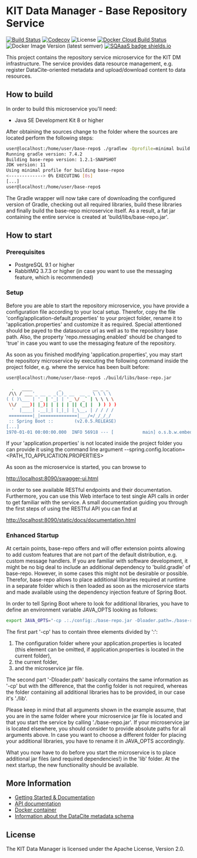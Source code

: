 # KIT Data Manager - Base Repository Service

[![Build Status](https://github.com/kit-data-manager/base-repo/actions/workflows/gradle.yml/badge.svg)](https://github.com/kit-data-manager/base-repo/actions/workflows/gradle.yml)
[![Codecov](https://codecov.io/gh/kit-data-manager/base-repo/branch/master/graph/badge.svg)](https://codecov.io/gh/kit-data-manager/base-repo)
![License](https://img.shields.io/github/license/kit-data-manager/base-repo.svg)
[![Docker Cloud Build Status](https://img.shields.io/docker/cloud/build/kitdm/base-repo)](https://hub.docker.com/r/kitdm/base-repo/tags)
![Docker Image Version (latest semver)](https://img.shields.io/docker/v/kitdm/base-repo)
[![SQAaaS badge shields.io](https://img.shields.io/badge/sqaaas%20software-silver-lightgrey)](https://api.eu.badgr.io/public/assertions/onNKx_lhTn68bPKnMAg-eQ "SQAaaS silver badge achieved")

This project contains the repository service microservice for the KIT DM infrastructure. The service provides
data resource management, e.g. register DataCite-oriented metadata and upload/download content to data resources.

## How to build

In order to build this microservice you'll need:

* Java SE Development Kit 8 or higher

After obtaining the sources change to the folder where the sources are located perform the following steps:

```bash
user@localhost:/home/user/base-repo$ ./gradlew -Dprofile=minimal build
Running gradle version: 7.4.2
Building base-repo version: 1.2.1-SNAPSHOT
JDK version: 11
Using minimal profile for building base-repoo
<-------------> 0% EXECUTING [0s]
[...]
user@localhost:/home/user/base-repo$
```

The Gradle wrapper will now take care of downloading the configured version of Gradle, checking out all required libraries, build these
libraries and finally build the base-repo microservice itself. As a result, a fat jar containing the entire service is created at 'build/libs/base-repo.jar'.

## How to start

### Prerequisites

* PostgreSQL 9.1 or higher
* RabbitMQ 3.7.3 or higher (in case you want to use the messaging feature, which is recommended)

### Setup

Before you are able to start the repository microservice, you have provide a configuration file according to your local setup.
Therefor, copy the file 'config/application-default.properties' to your project folder, rename it to 'application.properties' and customize it as required. Special attentioned should be payed to the datasource url as well as to the repository base path. Also, the property 'repo.messaging.enabled' should be changed to 'true' in case you want to use the messaging feature of the repository.

As soon as you finished modifying 'application.properties', you may start the repository microservice by executing the following command inside the project folder,
e.g. where the service has been built before:

```bash
user@localhost:/home/user/base-repo$ ./build/libs/base-repo.jar

  .   ____          _            __ _ _
 /\\ / ___'_ __ _ _(_)_ __  __ _ \ \ \ \
( ( )\___ | '_ | '_| | '_ \/ _` | \ \ \ \
 \\/  ___)| |_)| | | | | || (_| |  ) ) ) )
  '  |____| .__|_| |_|_| |_\__, | / / / /
 =========|_|==============|___/=/_/_/_/
 :: Spring Boot ::        (v2.0.5.RELEASE)
[...]
1970-01-01 00:00:00.000  INFO 56918 --- [           main] o.s.b.w.embedded.tomcat.TomcatWebServer  : Tomcat started on port(s): 8080 (http) with context path ''

```

If your 'application.properties' is not located inside the project folder you can provide it using the command line argument --spring.config.location=<PATH_TO_APPLICATION.PROPERTIES>

As soon as the microservice is started, you can browse to

<http://localhost:8090/swagger-ui.html>

in order to see available RESTful endpoints and their documentation. Furthermore, you can use this Web interface to test single API calls in order to get familiar with the service. A small documentation guiding you through the first steps of using the RESTful API you can find at

<http://localhost:8090/static/docs/documentation.html>

### Enhanced Startup

At certain points, base-repo offers and will offer extension points allowing to add custom features that are not part of the default distribution, e.g. custom message handlers. If you are familiar with software development, it might be no big deal to include an additional dependency to 'build.gradle' of base-repo. However, in some cases this might not be desirable or possible. Therefor, base-repo allows to place additional libraries required at runtime in a separate folder which is then loaded as soon as the microservice starts and made available using the dependency injection feature of Spring Boot.

In order to tell Spring Boot where to look for additional libraries, you have to define an environment variable JAVA_OPTS looking as follows:

```bash
export JAVA_OPTS="-cp .:./config:./base-repo.jar -Dloader.path=./base-repo.jar,./lib/,."
```

The first part '-cp' has to contain three elements divided by ':':

1. The configuration folder where your application.properties is located (this element can be omitted, if application.properties
is located in the current folder),
2. the current folder,
3. and the microservice jar file.

The second part '-Dloader.path' basically contains the same information as '-cp' but with the difference, that the config folder is not required, whereas the folder
containing all additional libraries has to be provided, in our case it's './lib'.

Please keep in mind that all arguments shown in the example assume, that you are in the same folder where your microservice jar file is located and that you start the service
by calling './base-repo.jar'. If your microservice jar is located elsewhere, you should consider to provide absolute paths for all arguments above.
In case you want to choose a different folder for placing your additional libraries, you have to rename it in JAVA_OPTS accordingly.

What you now have to do before you start the microservice is to place additional jar files (and required dependencies!) in the 'lib' folder. At the next startup, the new
functionality should be available.

## More Information

* [Getting Started & Documentation](https://kit-data-manager.github.io/webpage/base-repo/index.html)
* [API documentation](https://kit-data-manager.github.io/webpage/base-repo/documentation/api-docs.html)
* [Docker container](https://hub.docker.com/r/kitdm/base-repo)
* [Information about the DataCite metadata schema](https://schema.datacite.org/)

## License

The KIT Data Manager is licensed under the Apache License, Version 2.0.
